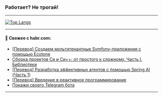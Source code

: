 ### Работает? Не трогай!

---
<!--
#### 🛠️ Technical stack:

![Java](https://img.shields.io/badge/Java-informational?logo=Oracle&style=flat&logoColor=white&color=FF4500)
![Kotlin](https://img.shields.io/badge/Kotlin-informational?logo=Kotlin&style=flat&logoColor=white&color=774D97)
![TS](https://img.shields.io/badge/TypeScript-informational?logo=typeScript&style=flat&logoColor=black&color=017acc)
![Python](https://img.shields.io/badge/Python-informational?logo=Python&style=flat&logoColor=black&color=ffdd54) <br>
![Spring](https://img.shields.io/badge/Spring-informational?logo=Spring&style=flat&logoColor=white&color=6DB33F) 
![SpringBoot](https://img.shields.io/badge/SpringBoot-informational?logo=SpringBoot&style=flat&logoColor=white&color=6DB33F)
![Nest](https://img.shields.io/badge/NestJS-informational?logo=NestJS&style=flat&logoColor=white&color=E0234E) 
![NodeJS](https://img.shields.io/badge/NodeJS-informational?logo=node.js&style=flat&logoColor=white&color=70A760)<br>
![PostgreSQL](https://img.shields.io/badge/PostgreSQL-informational?logo=PostgreSQL&style=flat&logoColor=white&color=DAA520)
![MongoDB](https://img.shields.io/badge/MongoDB-informational?logo=MongoDB&style=flat&logoColor=white&color=870000)
![Apache](https://img.shields.io/badge/Apache-informational?logo=apache&style=flat&logoColor=white&color=f74e28)

___ 
-->

<!--- #### 🛠️ : --->

[![Top Langs](https://github-readme-stats-82jvfl3w3-advtsettinggmailcoms-projects.vercel.app/api/top-langs/?username=zloylis&langs_count=10&hide_title=true&title_color=e6edf3&size_weight=0.5&count_weight=0.5&layout=compact&hide_progress=true&hide_border=true&theme=dracula)](https://github.com/zloylis)

<!---


####  :octocat:&nbsp;&nbsp; Статистика:

![GitHub stats](https://github-readme-stats-u2qms2cxw-advtsettinggmailcoms-projects.vercel.app/api?username=zloylis&show_icons=true&hide_border=true&theme=dracula&title_color=e6edf3&include_all_commits=true&count_private=true&hide_rank=false&hide_title=true&rank_icon=github)
-->
---

#### 💬 Свежее с habr.com:

<!-- BLOG-POST-LIST:START -->
- [[Перевод] Создаем мультитенантные Symfony-приложения с помощью Ecotone](https://habr.com/ru/companies/otus/articles/877348/?utm_source=habrahabr&utm_medium=rss&utm_campaign=877348)
- [Сборка проектов Си и Си++: от простого к сложному. Часть I. Библиотеки](https://habr.com/ru/companies/ruvds/articles/871940/?utm_source=habrahabr&utm_medium=rss&utm_campaign=871940)
- [[Перевод] Разработка эффективных агентов с помощью Spring AI &lpar;Часть 1&rpar;](https://habr.com/ru/companies/spring_aio/articles/877196/?utm_source=habrahabr&utm_medium=rss&utm_campaign=877196)
- [[Перевод] Введение в реактивное программирование](https://habr.com/ru/articles/877332/?utm_source=habrahabr&utm_medium=rss&utm_campaign=877332)
- [Покажи своего Telegram бота](https://habr.com/ru/articles/877328/?utm_source=habrahabr&utm_medium=rss&utm_campaign=877328)
<!-- BLOG-POST-LIST:END -->

---
